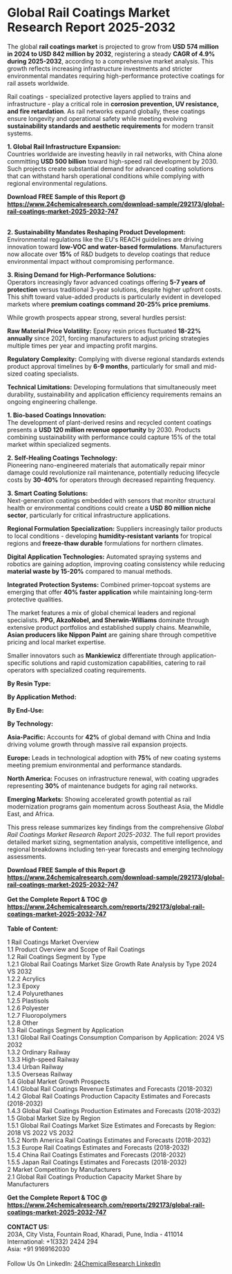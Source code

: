 <h1>Global Rail Coatings Market Research Report 2025-2032</h1><p>The global <strong>rail coatings market</strong> is projected to grow from <strong>USD 574 million in 2024 to USD 842 million by 2032</strong>, registering a steady <strong>CAGR of 4.9% during 2025-2032</strong>, according to a comprehensive market analysis. This growth reflects increasing infrastructure investments and stricter environmental mandates requiring high-performance protective coatings for rail assets worldwide.</p><p>Rail coatings - specialized protective layers applied to trains and infrastructure - play a critical role in <strong>corrosion prevention, UV resistance, and fire retardation</strong>. As rail networks expand globally, these coatings ensure longevity and operational safety while meeting evolving <strong>sustainability standards and aesthetic requirements</strong> for modern transit systems.</p><p><strong>1. Global Rail Infrastructure Expansion:</strong><br>
Countries worldwide are investing heavily in rail networks, with China alone committing <strong>USD 500 billion</strong> toward high-speed rail development by 2030. Such projects create substantial demand for advanced coating solutions that can withstand harsh operational conditions while complying with regional environmental regulations.</p><div><b>Download FREE Sample of this Report @ 
            <a href="https://www.24chemicalresearch.com/download-sample/292173/global-rail-coatings-market-2025-2032-747">
            https://www.24chemicalresearch.com/download-sample/292173/global-rail-coatings-market-2025-2032-747</a></b></div><br><p><strong>2. Sustainability Mandates Reshaping Product Development:</strong><br>
Environmental regulations like the EU's REACH guidelines are driving innovation toward <strong>low-VOC and water-based formulations</strong>. Manufacturers now allocate over <strong>15%</strong> of R&amp;D budgets to develop coatings that reduce environmental impact without compromising performance.</p><p><strong>3. Rising Demand for High-Performance Solutions:</strong><br>
Operators increasingly favor advanced coatings offering <strong>5-7 years of protection</strong> versus traditional 3-year solutions, despite higher upfront costs. This shift toward value-added products is particularly evident in developed markets where <strong>premium coatings command 20-25% price premiums</strong>.</p><p>While growth prospects appear strong, several hurdles persist:</p><p><strong>Raw Material Price Volatility:</strong> Epoxy resin prices fluctuated <strong>18-22% annually</strong> since 2021, forcing manufacturers to adjust pricing strategies multiple times per year and impacting profit margins.</p><p><strong>Regulatory Complexity:</strong> Complying with diverse regional standards extends product approval timelines by <strong>6-9 months</strong>, particularly for small and mid-sized coating specialists.</p><p><strong>Technical Limitations:</strong> Developing formulations that simultaneously meet durability, sustainability and application efficiency requirements remains an ongoing engineering challenge.</p><p><strong>1. Bio-based Coatings Innovation:</strong><br>
The development of plant-derived resins and recycled content coatings presents a <strong>USD 120 million revenue opportunity</strong> by 2030. Products combining sustainability with performance could capture 15% of the total market within specialized segments.</p><p><strong>2. Self-Healing Coatings Technology:</strong><br>
Pioneering nano-engineered materials that automatically repair minor damage could revolutionize rail maintenance, potentially reducing lifecycle costs by <strong>30-40%</strong> for operators through decreased repainting frequency.</p><p><strong>3. Smart Coating Solutions:</strong><br>
Next-generation coatings embedded with sensors that monitor structural health or environmental conditions could create a <strong>USD 80 million niche sector</strong>, particularly for critical infrastructure applications.</p><p><strong>Regional Formulation Specialization:</strong> Suppliers increasingly tailor products to local conditions - developing <strong>humidity-resistant variants</strong> for tropical regions and <strong>freeze-thaw durable</strong> formulations for northern climates.</p><p><strong>Digital Application Technologies:</strong> Automated spraying systems and robotics are gaining adoption, improving coating consistency while reducing <strong>material waste by 15-20%</strong> compared to manual methods.</p><p><strong>Integrated Protection Systems:</strong> Combined primer-topcoat systems are emerging that offer <strong>40% faster application</strong> while maintaining long-term protective qualities.</p><p>The market features a mix of global chemical leaders and regional specialists. <strong>PPG, AkzoNobel, and Sherwin-Williams</strong> dominate through extensive product portfolios and established supply chains. Meanwhile, <strong>Asian producers like Nippon Paint</strong> are gaining share through competitive pricing and local market expertise.</p><p>Smaller innovators such as <strong>Mankiewicz</strong> differentiate through application-specific solutions and rapid customization capabilities, catering to rail operators with specialized coating requirements.</p><p><strong>By Resin Type:</strong></p><p><strong>By Application Method:</strong></p><p><strong>By End-Use:</strong></p><p><strong>By Technology:</strong></p><p><strong>Asia-Pacific:</strong> Accounts for <strong>42%</strong> of global demand with China and India driving volume growth through massive rail expansion projects.</p><p><strong>Europe:</strong> Leads in technological adoption with <strong>75%</strong> of new coating systems meeting premium environmental and performance standards.</p><p><strong>North America:</strong> Focuses on infrastructure renewal, with coating upgrades representing <strong>30%</strong> of maintenance budgets for aging rail networks.</p><p><strong>Emerging Markets:</strong> Showing accelerated growth potential as rail modernization programs gain momentum across Southeast Asia, the Middle East, and Africa.</p><p>This press release summarizes key findings from the comprehensive <em>Global Rail Coatings Market Research Report 2025-2032</em>. The full report provides detailed market sizing, segmentation analysis, competitive intelligence, and regional breakdowns including ten-year forecasts and emerging technology assessments.</p><div><b>Download FREE Sample of this Report @ 
            <a href="https://www.24chemicalresearch.com/download-sample/292173/global-rail-coatings-market-2025-2032-747">
            https://www.24chemicalresearch.com/download-sample/292173/global-rail-coatings-market-2025-2032-747</a></b></div><br><div><b>Get the Complete Report & TOC @ 
            <a href="https://www.24chemicalresearch.com/reports/292173/global-rail-coatings-market-2025-2032-747">
            https://www.24chemicalresearch.com/reports/292173/global-rail-coatings-market-2025-2032-747</a></b></div><br>
            <b>Table of Content:</b><p>1 Rail Coatings Market Overview<br />
    1.1 Product Overview and Scope of Rail Coatings<br />
    1.2 Rail Coatings Segment by Type<br />
        1.2.1 Global Rail Coatings Market Size Growth Rate Analysis by Type 2024 VS 2032<br />
        1.2.2 Acrylics<br />
        1.2.3 Epoxy<br />
        1.2.4 Polyurethanes<br />
        1.2.5 Plastisols<br />
        1.2.6 Polyester<br />
        1.2.7 Fluoropolymers<br />
        1.2.8 Other<br />
    1.3 Rail Coatings Segment by Application<br />
        1.3.1 Global Rail Coatings Consumption Comparison by Application: 2024 VS 2032<br />
        1.3.2 Ordinary Railway<br />
        1.3.3 High-speed Railway<br />
        1.3.4 Urban Railway<br />
        1.3.5 Overseas Railway<br />
    1.4 Global Market Growth Prospects<br />
        1.4.1 Global Rail Coatings Revenue Estimates and Forecasts (2018-2032)<br />
        1.4.2 Global Rail Coatings Production Capacity Estimates and Forecasts (2018-2032)<br />
        1.4.3 Global Rail Coatings Production Estimates and Forecasts (2018-2032)<br />
    1.5 Global Market Size by Region<br />
        1.5.1 Global Rail Coatings Market Size Estimates and Forecasts by Region: 2018 VS 2022 VS 2032<br />
        1.5.2 North America Rail Coatings Estimates and Forecasts (2018-2032)<br />
        1.5.3 Europe Rail Coatings Estimates and Forecasts (2018-2032)<br />
        1.5.4 China Rail Coatings Estimates and Forecasts (2018-2032)<br />
        1.5.5 Japan Rail Coatings Estimates and Forecasts (2018-2032)<br />
2 Market Competition by Manufacturers<br />
    2.1 Global Rail Coatings Production Capacity Market Share by Manufacturers </p><div><b>Get the Complete Report & TOC @ 
            <a href="https://www.24chemicalresearch.com/reports/292173/global-rail-coatings-market-2025-2032-747">
            https://www.24chemicalresearch.com/reports/292173/global-rail-coatings-market-2025-2032-747</a></b></div><br><b>CONTACT US:</b><br>
            203A, City Vista, Fountain Road, Kharadi, Pune, India - 411014<br>
            International: +1(332) 2424 294<br>
            Asia: +91 9169162030 <br><br>
            Follow Us On LinkedIn: <a href="https://www.linkedin.com/company/24chemicalresearch/">24ChemicalResearch LinkedIn</a>